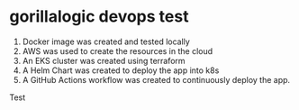 # gorillalogic devops test

1. Docker image was created and tested locally
2. AWS was used to create the resources in the cloud
3. An EKS cluster was created using terraform
4. A Helm Chart was created to deploy the app into k8s
5. A GitHub Actions workflow was created to continuously deploy the app.

Test
